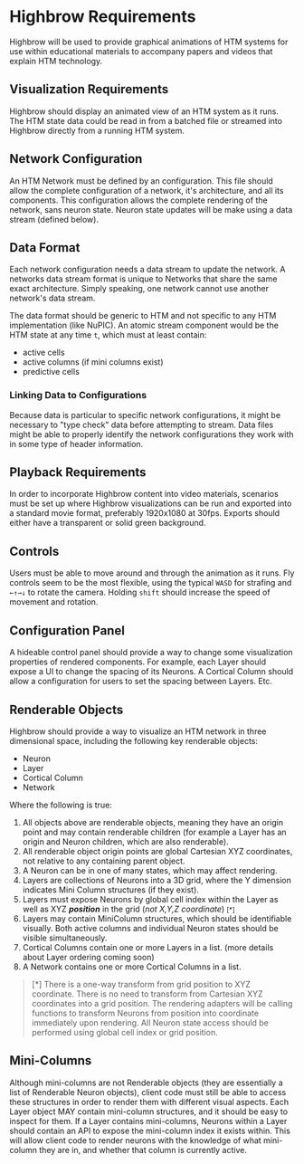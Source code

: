 Highbrow Requirements
=====================

Highbrow will be used to provide graphical animations of HTM systems for use within educational materials to accompany papers and videos that explain HTM technology.

## Visualization Requirements

Highbrow should display an animated view of an HTM system as it runs. The HTM state data could be read in from a batched file or streamed into Highbrow directly from a running HTM system.

## Network Configuration

An HTM Network must be defined by an configuration. This file should allow the complete configuration of a network, it's architecture, and all its components. This configuration allows the complete rendering of the network, sans neuron state. Neuron state updates will be make using a data stream (defined below).

## Data Format

Each network configuration needs a data stream to update the network. A networks data stream format is unique to Networks that share the same exact architecture. Simply speaking, one network cannot use another network's data stream.

The data format should be generic to HTM and not specific to any HTM implementation (like NuPIC). An atomic stream component would be the HTM state at any time `t`, which must at least contain:

- active cells
- active columns (if mini columns exist)
- predictive cells

### Linking Data to Configurations

Because data is particular to specific network configurations, it might be necessary to "type check" data before attempting to stream. Data files might be able to properly identify the network configurations they work with in some type of header information.

## Playback Requirements

In order to incorporate Highbrow content into video materials, scenarios must be set up where Highbrow visualizations can be run and exported into a standard movie format, preferably 1920x1080 at 30fps. Exports should either have a transparent or solid green background.

## Controls

Users must be able to move around and through the animation as it runs. Fly controls seem to be the most flexible, using the typical `WASD` for strafing and `←↑→↓` to rotate the camera. Holding `shift` should increase the speed of movement and rotation.

## Configuration Panel

A hideable control panel should provide a way to change some visualization properties of rendered components. For example, each Layer should expose a UI to change the spacing of its Neurons. A Cortical Column should allow a configuration for users to set the spacing between Layers. Etc.

## Renderable Objects

Highbrow should provide a way to visualize an HTM network in three dimensional space, including the following key renderable objects:

- Neuron
- Layer
- Cortical Column
- Network

Where the following is true:

1. All objects above are renderable objects, meaning they have an origin point and may contain renderable children (for example a Layer has an origin and Neuron children, which are also renderable).
1. All renderable object origin points are global Cartesian XYZ coordinates, not relative to any containing parent object.
1. A Neuron can be in one of many states, which may affect rendering.
1. Layers are collections of Neurons into a 3D grid, where the Y dimension indicates Mini Column structures (if they exist).
1. Layers must expose Neurons by global cell index within the Layer as well as XYZ **_position_** in the grid (_not X,Y,Z coordinate_) <small>[\*]</small>
1. Layers may contain MiniColumn structures, which should be identifiable visually. Both active columns and individual Neuron states should be visible simultaneously.
1. Cortical Columns contain one or more Layers in a list. (more details about Layer ordering coming soon)
1. A Network contains one or more Cortical Columns in a list.

> [\*] There is a one-way transform from grid position to XYZ coordinate. There is no need to transform from Cartesian XYZ coordinates into a grid position. The rendering adapters will be calling functions to transform Neurons from position into coordinate immediately upon rendering. All Neuron state access should be performed using global cell index or grid position.

## Mini-Columns

Although mini-columns are not Renderable objects (they are essentially a list of Renderable Neuron objects), client code must still be able to access these structures in order to render them with different visual aspects. Each Layer object MAY contain mini-column structures, and it should be easy to inspect for them. If a Layer contains mini-columns, Neurons within a Layer should contain an API to expose the mini-column index it exists within. This will allow client code to render neurons with the knowledge of what mini-column they are in, and whether that column is currently active.
